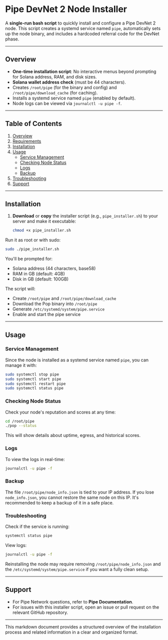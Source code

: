 

# Pipe DevNet 2 Node Installer

A **single-run bash script** to quickly install and configure a Pipe DevNet 2 node. This script creates a systemd service named `pipe`, automatically sets up the node binary, and includes a hardcoded referral code for the DevNet phase.

---

## Overview
- **One-time installation script**: No interactive menus beyond prompting for Solana address, RAM, and disk sizes.
- **Solana wallet address check** (must be 44 characters).
- Creates `/root/pipe` (for the binary and config) and `/root/pipe/download_cache` (for caching).
- Installs a systemd service named `pipe` (enabled by default).
- Node logs can be viewed via `journalctl -u pipe -f`.

---

## Table of Contents
1. [Overview](#overview)
2. [Requirements](#requirements)
3. [Installation](#installation)
4. [Usage](#usage)
   - [Service Management](#service-management)
   - [Checking Node Status](#checking-node-status)
   - [Logs](#logs)
   - [Backup](#backup)
5. [Troubleshooting](#troubleshooting)
6. [Support](#support)

---

## Installation

1. **Download** or **copy** the installer script (e.g., `pipe_installer.sh`) to your server and make it executable:
   ```bash
   chmod +x pipe_installer.sh
   ```
   
Run it as root or with sudo:
```bash
sudo ./pipe_installer.sh
```

You'll be prompted for:
- Solana address (44 characters, base58)
- RAM in GB (default: 4GB)
- Disk in GB (default: 100GB)

The script will:
- Create `/root/pipe` and `/root/pipe/download_cache`
- Download the Pop binary into `/root/pipe`
- Generate `/etc/systemd/system/pipe.service`
- Enable and start the pipe service

---

## Usage

### Service Management
Since the node is installed as a systemd service named `pipe`, you can manage it with:
```bash
sudo systemctl stop pipe
sudo systemctl start pipe
sudo systemctl restart pipe
sudo systemctl status pipe
```

### Checking Node Status
Check your node's reputation and scores at any time:
```bash
cd /root/pipe
./pop --status
```
This will show details about uptime, egress, and historical scores.

### Logs
To view the logs in real-time:
```bash
journalctl -u pipe -f
```

### Backup
The file `/root/pipe/node_info.json` is tied to your IP address. If you lose `node_info.json`, you cannot restore the same node on this IP. It's recommended to keep a backup of it in a safe place.

### Troubleshooting
Check if the service is running:
```bash
systemctl status pipe
```

View logs:
```bash
journalctl -u pipe -f
```

Reinstalling the node may require removing `/root/pipe/node_info.json` and the `/etc/systemd/system/pipe.service` if you want a fully clean setup.

---

## Support
- For Pipe Network questions, refer to **Pipe Documentation**.
- For issues with this installer script, open an issue or pull request on the relevant GitHub repository.

--- 

This markdown document provides a structured overview of the installation process and related information in a clear and organized format.
